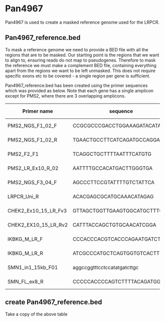 # Pan4967

Pan4967 is used to create a masked reference genome used for the LRPCR.

## Pan4967_reference.bed
To mask a reference genome we need to provide a BED file with all the regions that are to be masked.
Our starting point is the regions that we want to align to, ensuring reads do not map to pseudogenes.
Therefore to mask the reference we must make a complement BED file, containing everything apart from the regions we want to be left unmasked.
This does not require specific exons etc to be covered -  a single region per gene is sufficient.

Pan4967_reference.bed has been created using the primer sequences which was provided as below. Note that each gene has a single amplicon except for PMS2, where there are 3 overlapping amplicons.


|Primer name|sequence|coordinate|Amplicon coordinates|
| --- | --- | --- | --- |
|PMS2_NGS_F1_02_F|CCGCGCCCGACCTGGAAAGATACATA|chr7:6049625-6049650|chr7:6036325-6049650|
|PMS2_NGS_F1_02_R|TGAACTGCCTTCATCAGATGCCAGGA|chr7:6036325-6036350||
|PMS2_F2_F1|TCAGGCTGCTTTTAATTTCATGTG|chr7:6040147-6040170|chr7:6028355-6040170|
|PMS2_LR_Ex10_R_02|AATTTTGCCACATGACTTGGGTGA|chr7:6028355-6028378||
|PMS2_NGS_F3_04_F|AGCCCTTCCGTATTTTGTCTATTCA|chr7:6030089-6030113|chr7:6012820-6030113|
|LRPCR_Uni_R|ACACGAGCGCATGCAAACATAGAG|chr7:6012820-6012843||
|CHEK2_Ex10_15_LR_Fv3|GTTAGCTGGTTGAAGTGGCATGCTTTGTG|chr22:29093702-29093730|chr22:29082610-29093730|
|CHEK2_EX10_15_LR_Rv2|CATTTACCAGCTGTGCAACATCGGA|chr22:29082610-29082634||
|IKBKG_M_LR_F|CCCACCCACGTCACCCAGAATGATCT|chrX:153779710-153779735|chrX:153779710-153793317|
|IKBKG_M_LR_R|ATCGCCCATGCTCAGTGGTGTCACTT|chrX:153793292-153793317||
|SMN1_in1_15kb_F01|aggccggtttcctccatatgatcttgc|chr5:70233401-70233427|chr5:70233401-70248509|
|SMN_FL_ex8_R|CCCCCACCCCAGTCTTTTACAGATGGT|chr5:70248483-70248509||

## create Pan4967_reference.bed
Take a copy of the above table
